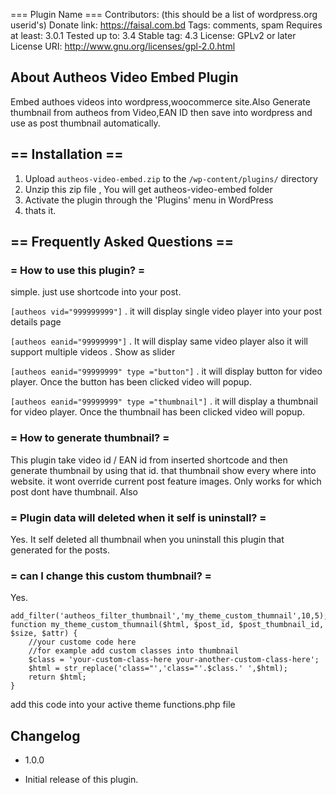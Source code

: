 === Plugin Name ===
Contributors: (this should be a list of wordpress.org userid's)
Donate link: https://faisal.com.bd
Tags: comments, spam
Requires at least: 3.0.1
Tested up to: 3.4
Stable tag: 4.3
License: GPLv2 or later
License URI: http://www.gnu.org/licenses/gpl-2.0.html


## About Autheos Video Embed Plugin
Embed authoes videos into wordpress,woocommerce site.Also Generate thumbnail from autheos from Video,EAN ID then save into wordpress and use as post thumbnail automatically.

## == Installation ==

1. Upload `autheos-video-embed.zip` to the `/wp-content/plugins/` directory
2. Unzip this zip file , You will get autheos-video-embed folder 
3. Activate the plugin through the 'Plugins' menu in WordPress
4. thats it.

## == Frequently Asked Questions ==

### = How to use this plugin? =

simple. just use shortcode into your post.

`[autheos vid="999999999"]`  . it will display single video player into your post details page 

`[autheos eanid="99999999"]` .  It will display same video player also  it will support multiple videos . Show as slider 

`[autheos eanid="99999999" type ="button"]` . it will display button for video player. Once the button has been clicked video will popup.

`[autheos eanid="99999999" type ="thumbnail"]` . it will display a thumbnail for video player. Once the thumbnail has been clicked video will popup.


### = How to generate thumbnail? =

This plugin take video id / EAN id from inserted shortcode and then generate thumbnail by using that id. that thumbnail show every where into website. it wont override current post feature images. Only works for which post dont have thumbnail. Also 

### = Plugin data will deleted when it self is uninstall? =

Yes. It self deleted all thumbnail when you uninstall this plugin that generated for the posts.

### = can I change this custom thumbnail? =

Yes. 

```
add_filter('autheos_filter_thumbnail','my_theme_custom_thumnail',10,5);
function my_theme_custom_thumnail($html, $post_id, $post_thumbnail_id, $size, $attr) {
    //your custome code here 
    //for example add custom classes into thumbnail
    $class = 'your-custom-class-here your-another-custom-class-here';
    $html = str_replace('class="','class="'.$class.' ',$html);
    return $html;
}
```

add this code into your active theme functions.php file


## Changelog 

- 1.0.0 
* Initial release of this plugin.



